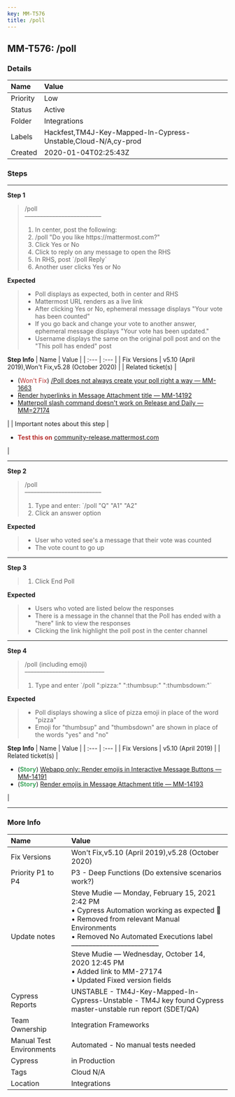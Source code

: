 ```yaml
---
key: MM-T576
title: /poll
---
```


## MM-T576: /poll

### Details

| Name     | Value                                                          |
| :------- | :------------------------------------------------------------- |
| Priority | Low                                                            |
| Status   | Active                                                         |
| Folder   | Integrations                                                   |
| Labels   | Hackfest,TM4J-Key-Mapped-In-Cypress-Unstable,Cloud-N/A,cy-prod |
| Created  | 2020-01-04T02:25:43Z                                           |

### Steps

<hr/>

**Step 1**

> <article>/poll<br>–––––––––––––––––––––––––<ol><li>In center, post the following:</li><li>/poll "Do you like https://mattermost.com?"</li><li>Click Yes or No</li><li>Click to reply on any message to open the RHS</li><li>In RHS, post `/poll Reply`</li><li>Another user clicks Yes or No</li></ol></article>

**Expected**

> <article><ul><li>Poll displays as expected, both in center and RHS</li><li>Mattermost URL renders as a live link</li><li>After clicking Yes or No, ephemeral message displays "Your vote has been counted"</li><li>If you go back and change your vote to another answer, ephemeral message displays "Your vote has been updated."</li><li>Username displays the same on the original poll post and on the "This poll has ended" post</li></ul></article>

**Step Info**
| Name | Value |
| :--- | :--- |
| Fix Versions | v5.10 (April 2019),Won't Fix,v5.28 (October 2020) |
| Related ticket(s) | <ul><li>(<span style="color: rgb(184, 49, 47);">Won't Fix</span>) <a href="https://mattermost.atlassian.net/browse/MM-11663">/Poll does not always create your poll right a way — MM-1663</a></li><li><a href="https://mattermost.atlassian.net/browse/MM-14192">Render hyperlinks in Message Attachment title — MM-14192</a></li><li><a href="https://mattermost.atlassian.net/browse/MM-27174">Matterpoll slash command doesn't work on Release and Daily — MM=27174</a></li></ul> |
| Important notes about this step | <ul><li><strong><span style="color: rgb(184, 49, 47);">Test this on</span></strong> <a href="https://community-release.mattermost.com" rel="noopener noreferrer" target="_blank">community-release.mattermost.com</a></li></ul> |

<hr/>

**Step 2**

> <article>/poll<br>–––––––––––––––––––––––––<br><ol><li>Type and enter: `/poll "Q" "A1" "A2"</li><li>Click an answer option</li></ol></article>

**Expected**

> <article><ul><li>User who voted see's a message that their vote was counted</li><li>The vote count to go up</li></ul></article>

<hr/>

**Step 3**

> <article><ol><li>Click End Poll</li></ol></article>

**Expected**

> <article><ul><li>Users who voted are listed below the responses</li><li>There is a message in the channel that the Poll has ended with a "here" link to view the responses</li><li>Clicking the link highlight the poll post in the center channel</li></ul></article>

<hr/>

**Step 4**

> <article>/poll (including emoji)<br>––––––––––––––––––––––––––<ol><li>Type and enter `/poll ":pizza:" ":thumbsup:" ":thumbsdown:"`</li></ol></article>

**Expected**

> <article><ul><li>Poll displays showing a slice of pizza emoji in place of the word "pizza"</li><li>Emoji for "thumbsup" and "thumbsdown" are shown in place of the words "yes" and "no"</li></ul></article>

**Step Info**
| Name | Value |
| :--- | :--- |
| Fix Versions | v5.10 (April 2019) |
| Related ticket(s) | <ul><li>(<strong><span style="color: rgb(65, 168, 95);">Story</span></strong>) <a href="https://mattermost.atlassian.net/browse/MM-14191">Webapp only: Render emojis in Interactive Message Buttons — MM-14191</a></li><li><a href="https://mattermost.atlassian.net/browse/MM-14193"></a>(<strong><span style="color: rgb(65, 168, 95);">Story</span></strong>) <a href="https://mattermost.atlassian.net/browse/MM-14193">Render emojis in Message Attachment title — MM-14193</a></li></ul> |

<hr/>

### More Info

| Name                     | Value                                                                                                                                                                                                                                                                                                                                    |
| :----------------------- | :--------------------------------------------------------------------------------------------------------------------------------------------------------------------------------------------------------------------------------------------------------------------------------------------------------------------------------------- |
| Fix Versions             | Won't Fix,v5.10 (April 2019),v5.28 (October 2020)                                                                                                                                                                                                                                                                                        |
| Priority P1 to P4        | P3 - Deep Functions (Do extensive scenarios work?)                                                                                                                                                                                                                                                                                       |
| Update notes             | Steve Mudie — Monday, February 15, 2021 2:42 PM<br>• Cypress Automation working as expected 🎉<br>• Removed from relevant Manual Environments<br>• Removed No Automated Executions label<br>–––––––––––––––––––––––––<br>Steve Mudie — Wednesday, October 14, 2020 12:45 PM<br>• Added link to MM-27174<br>• Updated Fixed version fields |
| Cypress Reports          | UNSTABLE - TM4J-Key-Mapped-In-Cypress-Unstable - TM4J key found Cypress master-unstable run report (SDET/QA)                                                                                                                                                                                                                             |
| Team Ownership           | Integration Frameworks                                                                                                                                                                                                                                                                                                                   |
| Manual Test Environments | Automated - No manual tests needed                                                                                                                                                                                                                                                                                                       |
| Cypress                  | in Production                                                                                                                                                                                                                                                                                                                            |
| Tags                     | Cloud N/A                                                                                                                                                                                                                                                                                                                                |
| Location                 | Integrations                                                                                                                                                                                                                                                                                                                             |
